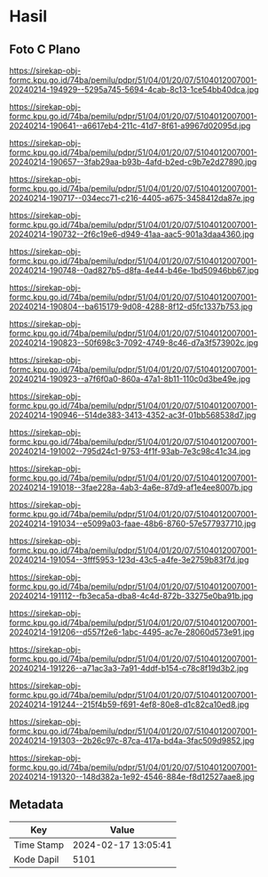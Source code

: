 # Hasil

## Foto C Plano

https://sirekap-obj-formc.kpu.go.id/74ba/pemilu/pdpr/51/04/01/20/07/5104012007001-20240214-194929--5295a745-5694-4cab-8c13-1ce54bb40dca.jpg

https://sirekap-obj-formc.kpu.go.id/74ba/pemilu/pdpr/51/04/01/20/07/5104012007001-20240214-190641--a6617eb4-211c-41d7-8f61-a9967d02095d.jpg

https://sirekap-obj-formc.kpu.go.id/74ba/pemilu/pdpr/51/04/01/20/07/5104012007001-20240214-190657--3fab29aa-b93b-4afd-b2ed-c9b7e2d27890.jpg

https://sirekap-obj-formc.kpu.go.id/74ba/pemilu/pdpr/51/04/01/20/07/5104012007001-20240214-190717--034ecc71-c216-4405-a675-3458412da87e.jpg

https://sirekap-obj-formc.kpu.go.id/74ba/pemilu/pdpr/51/04/01/20/07/5104012007001-20240214-190732--2f6c19e6-d949-41aa-aac5-901a3daa4360.jpg

https://sirekap-obj-formc.kpu.go.id/74ba/pemilu/pdpr/51/04/01/20/07/5104012007001-20240214-190748--0ad827b5-d8fa-4e44-b46e-1bd50946bb67.jpg

https://sirekap-obj-formc.kpu.go.id/74ba/pemilu/pdpr/51/04/01/20/07/5104012007001-20240214-190804--ba615179-9d08-4288-8f12-d5fc1337b753.jpg

https://sirekap-obj-formc.kpu.go.id/74ba/pemilu/pdpr/51/04/01/20/07/5104012007001-20240214-190823--50f698c3-7092-4749-8c46-d7a3f573902c.jpg

https://sirekap-obj-formc.kpu.go.id/74ba/pemilu/pdpr/51/04/01/20/07/5104012007001-20240214-190923--a7f6f0a0-860a-47a1-8b11-110c0d3be49e.jpg

https://sirekap-obj-formc.kpu.go.id/74ba/pemilu/pdpr/51/04/01/20/07/5104012007001-20240214-190946--514de383-3413-4352-ac3f-01bb568538d7.jpg

https://sirekap-obj-formc.kpu.go.id/74ba/pemilu/pdpr/51/04/01/20/07/5104012007001-20240214-191002--795d24c1-9753-4f1f-93ab-7e3c98c41c34.jpg

https://sirekap-obj-formc.kpu.go.id/74ba/pemilu/pdpr/51/04/01/20/07/5104012007001-20240214-191018--3fae228a-4ab3-4a6e-87d9-af1e4ee8007b.jpg

https://sirekap-obj-formc.kpu.go.id/74ba/pemilu/pdpr/51/04/01/20/07/5104012007001-20240214-191034--e5099a03-faae-48b6-8760-57e577937710.jpg

https://sirekap-obj-formc.kpu.go.id/74ba/pemilu/pdpr/51/04/01/20/07/5104012007001-20240214-191054--3fff5953-123d-43c5-a4fe-3e2759b83f7d.jpg

https://sirekap-obj-formc.kpu.go.id/74ba/pemilu/pdpr/51/04/01/20/07/5104012007001-20240214-191112--fb3eca5a-dba8-4c4d-872b-33275e0ba91b.jpg

https://sirekap-obj-formc.kpu.go.id/74ba/pemilu/pdpr/51/04/01/20/07/5104012007001-20240214-191206--d557f2e6-1abc-4495-ac7e-28060d573e91.jpg

https://sirekap-obj-formc.kpu.go.id/74ba/pemilu/pdpr/51/04/01/20/07/5104012007001-20240214-191226--a71ac3a3-7a91-4ddf-b154-c78c8f19d3b2.jpg

https://sirekap-obj-formc.kpu.go.id/74ba/pemilu/pdpr/51/04/01/20/07/5104012007001-20240214-191244--215f4b59-f691-4ef8-80e8-d1c82ca10ed8.jpg

https://sirekap-obj-formc.kpu.go.id/74ba/pemilu/pdpr/51/04/01/20/07/5104012007001-20240214-191303--2b26c97c-87ca-417a-bd4a-3fac509d9852.jpg

https://sirekap-obj-formc.kpu.go.id/74ba/pemilu/pdpr/51/04/01/20/07/5104012007001-20240214-191320--148d382a-1e92-4546-884e-f8d12527aae8.jpg


## Metadata

| Key        | Value               |
| ---------- | ------------------- |
| Time Stamp | 2024-02-17 13:05:41 |
| Kode Dapil | 5101                |



